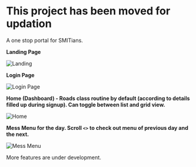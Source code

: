 # This project has been moved for updation

A one stop portal for SMITians.

**Landing Page**

![Landing](https://i.imgur.com/OiOhelx.png?1)

**Login Page**

![Login Page](https://i.imgur.com/RQBtLld.png?1)

**Home (Dashboard) - Roads class routine by default (according to details filled up during signup).
Can toggle between list and grid view.**

![Home](https://i.imgur.com/z6GDBCJ.png?1)

**Mess Menu for the day. Scroll `<>` to check out menu of previous day and the next.**

![Mess Menu](https://i.imgur.com/hyzzXYW.png?1)

More features are under development.
